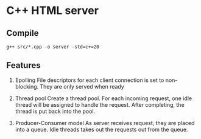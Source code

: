 # C++ HTML server
## Compile
```
g++ src/*.cpp -o server -std=c+=20
```

## Features
1. Epolling
File descriptors for each client connection is set to non-blocking. They are only served when ready

2. Thread pool
Create a thread pool. For each incoming request, one idle thread will be assigned to handle the request. After completing, the thread is put back into the pool.

3. Producer-Consumer model
As server receives request, they are placed into a queue. Idle threads takes out the requests out from the queue.